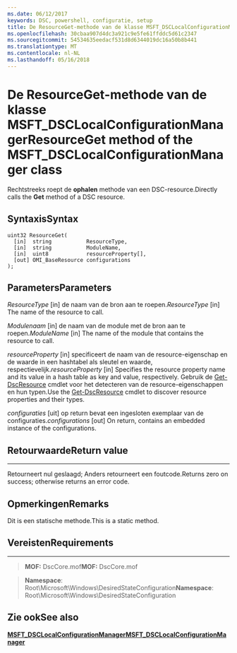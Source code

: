 ```yaml
---
ms.date: 06/12/2017
keywords: DSC, powershell, configuratie, setup
title: De ResourceGet-methode van de klasse MSFT_DSCLocalConfigurationManager
ms.openlocfilehash: 30cbaa907d4dc3a921c9e5fe61ffddc5d61c2347
ms.sourcegitcommit: 54534635eedacf531d8d6344019dc16a50b8b441
ms.translationtype: MT
ms.contentlocale: nl-NL
ms.lasthandoff: 05/16/2018
---
```

# <a name="resourceget-method-of-the-msftdsclocalconfigurationmanager-class"></a><span data-ttu-id="5dcd7-103">De ResourceGet-methode van de klasse MSFT_DSCLocalConfigurationManager</span><span class="sxs-lookup"><span data-stu-id="5dcd7-103">ResourceGet method of the MSFT_DSCLocalConfigurationManager class</span></span>

<span data-ttu-id="5dcd7-104">Rechtstreeks roept de **ophalen** methode van een DSC-resource.</span><span class="sxs-lookup"><span data-stu-id="5dcd7-104">Directly calls the **Get** method of a DSC resource.</span></span>

<a name="syntax"></a><span data-ttu-id="5dcd7-105">Syntaxis</span><span class="sxs-lookup"><span data-stu-id="5dcd7-105">Syntax</span></span>
------

```mof
uint32 ResourceGet(
  [in]  string           ResourceType,
  [in]  string           ModuleName,
  [in]  uint8            resourceProperty[],
  [out] OMI_BaseResource configurations
);
```

<a name="parameters"></a><span data-ttu-id="5dcd7-106">Parameters</span><span class="sxs-lookup"><span data-stu-id="5dcd7-106">Parameters</span></span>
----------

<span data-ttu-id="5dcd7-107">*ResourceType* \[in\] de naam van de bron aan te roepen.</span><span class="sxs-lookup"><span data-stu-id="5dcd7-107">*ResourceType* \[in\] The name of the resource to call.</span></span>

<span data-ttu-id="5dcd7-108">*Modulenaam* \[in\] de naam van de module met de bron aan te roepen.</span><span class="sxs-lookup"><span data-stu-id="5dcd7-108">*ModuleName* \[in\] The name of the module that contains the resource to call.</span></span>

<span data-ttu-id="5dcd7-109">*resourceProperty* \[in\] specificeert de naam van de resource-eigenschap en de waarde in een hashtabel als sleutel en waarde, respectievelijk.</span><span class="sxs-lookup"><span data-stu-id="5dcd7-109">*resourceProperty* \[in\] Specifies the resource property name and its value in a hash table as key and value, respectively.</span></span> <span data-ttu-id="5dcd7-110">Gebruik de [Get-DscResource](https://technet.microsoft.com/library/dn521625.aspx) cmdlet voor het detecteren van de resource-eigenschappen en hun typen.</span><span class="sxs-lookup"><span data-stu-id="5dcd7-110">Use the [Get-DscResource](https://technet.microsoft.com/library/dn521625.aspx) cmdlet to discover resource properties and their types.</span></span>

<span data-ttu-id="5dcd7-111">*configuraties* \[uit\] op return bevat een ingesloten exemplaar van de configuraties.</span><span class="sxs-lookup"><span data-stu-id="5dcd7-111">*configurations* \[out\] On return, contains an embedded instance of the configurations.</span></span>

## <a name="return-value"></a><span data-ttu-id="5dcd7-112">Retourwaarde</span><span class="sxs-lookup"><span data-stu-id="5dcd7-112">Return value</span></span>
------------

<span data-ttu-id="5dcd7-113">Retourneert nul geslaagd; Anders retourneert een foutcode.</span><span class="sxs-lookup"><span data-stu-id="5dcd7-113">Returns zero on success; otherwise returns an error code.</span></span>

## <a name="remarks"></a><span data-ttu-id="5dcd7-114">Opmerkingen</span><span class="sxs-lookup"><span data-stu-id="5dcd7-114">Remarks</span></span>

<span data-ttu-id="5dcd7-115">Dit is een statische methode.</span><span class="sxs-lookup"><span data-stu-id="5dcd7-115">This is a static method.</span></span>

## <a name="requirements"></a><span data-ttu-id="5dcd7-116">Vereisten</span><span class="sxs-lookup"><span data-stu-id="5dcd7-116">Requirements</span></span>
------------
><span data-ttu-id="5dcd7-117">**MOF:** DscCore.mof</span><span class="sxs-lookup"><span data-stu-id="5dcd7-117">**MOF:** DscCore.mof</span></span>

><span data-ttu-id="5dcd7-118">**Namespace**: Root\Microsoft\Windows\DesiredStateConfiguration</span><span class="sxs-lookup"><span data-stu-id="5dcd7-118">**Namespace**: Root\Microsoft\Windows\DesiredStateConfiguration</span></span>


## <a name="see-also"></a><span data-ttu-id="5dcd7-119">Zie ook</span><span class="sxs-lookup"><span data-stu-id="5dcd7-119">See also</span></span>


[<span data-ttu-id="5dcd7-120">**MSFT_DSCLocalConfigurationManager**</span><span class="sxs-lookup"><span data-stu-id="5dcd7-120">**MSFT_DSCLocalConfigurationManager**</span></span>](msft-dsclocalconfigurationmanager.md)